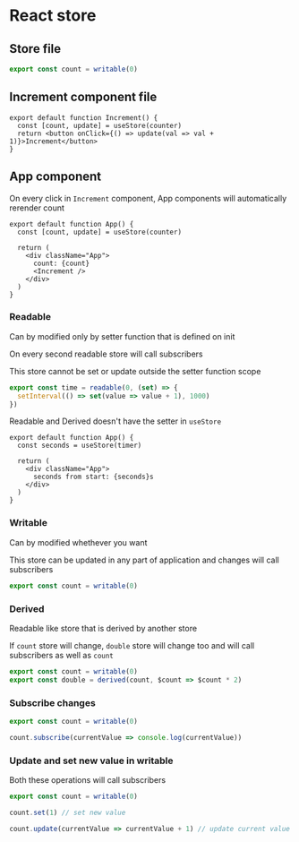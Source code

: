 # React store

## Store file

```ts
export const count = writable(0)
```

## Increment component file

```tsx
export default function Increment() {
  const [count, update] = useStore(counter)
  return <button onClick={() => update(val => val + 1)}>Increment</button>
}
```

## App component

On every click in `Increment` component, App components will automatically rerender count

```tsx
export default function App() {
  const [count, update] = useStore(counter)

  return (
    <div className="App">
      count: {count}
      <Increment />
    </div>
  )
}
```

### Readable

Can by modified only by setter function that is defined on init

On every second readable store will call subscribers

This store cannot be set or update outside the setter function scope

```ts
export const time = readable(0, (set) => {
  setInterval(() => set(value => value + 1), 1000)
})
```

Readable and Derived doesn't have the setter in `useStore`

```tsx
export default function App() {
  const seconds = useStore(timer)

  return (
    <div className="App">
      seconds from start: {seconds}s
    </div>
  )
}
```

### Writable

Can by modified whethever you want

This store can be updated in any part of application and changes will call subscribers

```ts
export const count = writable(0)
```

### Derived

Readable like store that is derived by another store

If `count` store will change, `double` store will change too and will call subscribers as well as `count`

```ts
export const count = writable(0)
export const double = derived(count, $count => $count * 2)
```

### Subscribe changes

```ts
export const count = writable(0)

count.subscribe(currentValue => console.log(currentValue))
```

### Update and set new value in writable

Both these operations will call subscribers

```ts
export const count = writable(0)

count.set(1) // set new value

count.update(currentValue => currentValue + 1) // update current value
```

